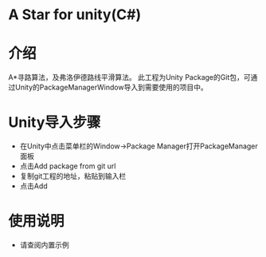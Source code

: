 # A Star for unity(C#)

# 介绍
A*寻路算法，及弗洛伊德路线平滑算法。
此工程为Unity Package的Git包，可通过Unity的PackageManagerWindow导入到需要使用的项目中。

# Unity导入步骤
- 在Unity中点击菜单栏的Window->Package Manager打开PackageManager面板
- 点击Add package from git url
- 复制git工程的地址，粘贴到输入栏
- 点击Add

# 使用说明
- 请查阅内置示例